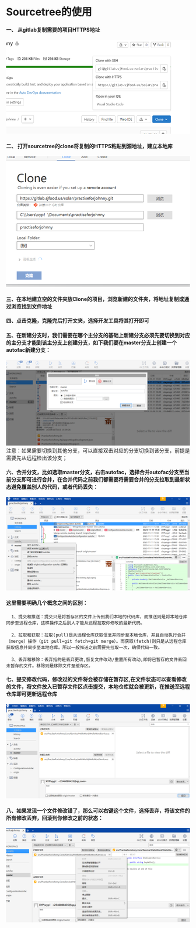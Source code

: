 Sourcetree的使用
====
####  一、 从gitlab复制需要的项目HTTPS地址
![4](https://github.com/xieyangp/notes/blob/main/image/sourcetree/%E5%B1%8F%E5%B9%95%E6%88%AA%E5%9B%BE%202023-11-11%20151631.png) 

####  二、 打开sourcetree的clone将复制的HTTPS粘贴到源地址，建立本地库
![4](https://github.com/xieyangp/notes/blob/main/image/sourcetree/%E5%B1%8F%E5%B9%95%E6%88%AA%E5%9B%BE%202023-11-11%20152255.png) 
####  三、在本地建立空的文件夹放Clone的项目，浏览新建的文件夹，将地址复制或通过浏览找到文件地址

####  四、点击克隆，克隆完后打开文夹，选择开发工具将其打开即可

####  五、在新建分支时，我们需要在哪个主分支的基础上新建分支必须先要切换到对应的主分支才能到该主分支上创建分支，如下我们要在master分支上创建一个autofac新建分支：
![4](https://github.com/xieyangp/notes/blob/main/image/sourcetree/%E5%B1%8F%E5%B9%95%E6%88%AA%E5%9B%BE%202023-11-11%20170536.png)      
 注意：如果需要切换到其他分支，可以直接双击对应的分支切换到该分支，前提是需要先从远程检出该分支；
 
####  六、合并分支，比如选取master分支，右击autofac，选择合并autofac分支至当前分支即可进行合并，在合并代码之前我们都需要将需要合并的分支拉取到最新状态避免覆盖别人的代码，或者代码丢失：
![4](https://github.com/xieyangp/notes/blob/main/image/sourcetree/%E5%B1%8F%E5%B9%95%E6%88%AA%E5%9B%BE%202023-11-12%20131321.png)      

####   这里需要明确几个概念之间的区别：
      1、提交和推送：提交只是将暂存区的文件上传到我们本地的代码库，而推送则是将本地仓库同步至远程仓库，这样操作之后别人才能从远程拉取你修改的最新代码。
    
      2、拉取和获取：拉取(pull)是从远程仓库获取信息并同步至本地仓库，并且自动执行合并（merge）操作（git pull=git fetch+git merge）。而获取(fetch)则只是从远程仓库获取信息并同步至本地仓库。所以一般推送之前需要先拉取一次，确保代码一致。
    
      3、丢弃和移除：丢弃指的是丢弃更改,恢复文件改动/重置所有改动,即将已暂存的文件丢回未暂存的文件。移除则是移除文件至缓存区。
      
####   七、提交修改代码，修改过的文件将会被存储在暂存区,在文件状态可以查看修改的文件，将文件放入已暂存文件区点击提交，本地仓库就会被更新，在推送至远程仓库即可更新远程仓库
![4](https://github.com/xieyangp/notes/blob/main/image/sourcetree/%E5%B1%8F%E5%B9%95%E6%88%AA%E5%9B%BE%202023-11-12%20132034.png)    

####   八、如果发现一个文件修改错了，那么可以右键这个文件，选择丢弃，将该文件的所有修改丢弃，回滚到你修改之前的状态：
![4](https://github.com/xieyangp/notes/blob/main/image/sourcetree/%E5%B1%8F%E5%B9%95%E6%88%AA%E5%9B%BE%202023-11-12%20153115.png)    
